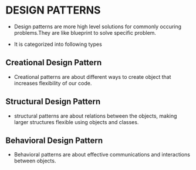 # DESIGN PATTERNS

- Design patterns are more high level solutions for commonly occuring problems.They are like blueprint to solve specific problem.

- It is categorized into following types

## Creational Design Pattern
- Creational patterns are about different ways to create object that increases flexibility of our code.
    
## Structural Design Pattern
- structural patterns are about relations between the objects, making larger structures flexible using objects and classes.

## Behavioral Design Pattern
- Behavioral patterns are about effective communications and interactions between objects.



